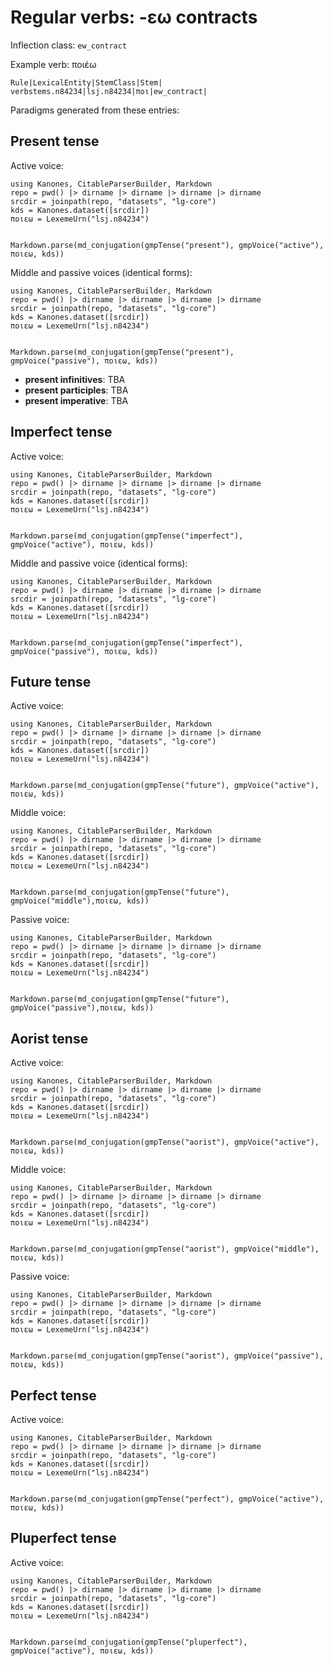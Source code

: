 # Regular verbs:  -εω contracts


Inflection class: `ew_contract`

Example verb:  ποιέω

```
Rule|LexicalEntity|StemClass|Stem|
verbstems.n84234|lsj.n84234|ποι|ew_contract|
```

Paradigms generated from these entries:

## Present tense

Active voice:

```@eval
using Kanones, CitableParserBuilder, Markdown
repo = pwd() |> dirname |> dirname |> dirname |> dirname
srcdir = joinpath(repo, "datasets", "lg-core") 
kds = Kanones.dataset([srcdir])
ποιεω = LexemeUrn("lsj.n84234")


Markdown.parse(md_conjugation(gmpTense("present"), gmpVoice("active"), ποιεω, kds))
```

Middle and passive voices (identical forms):

```@eval
using Kanones, CitableParserBuilder, Markdown
repo = pwd() |> dirname |> dirname |> dirname |> dirname
srcdir = joinpath(repo, "datasets", "lg-core") 
kds = Kanones.dataset([srcdir])
ποιεω = LexemeUrn("lsj.n84234")


Markdown.parse(md_conjugation(gmpTense("present"), gmpVoice("passive"), ποιεω, kds))
```

- **present infinitives**: TBA
- **present participles**: TBA
- **present imperative**: TBA

## Imperfect tense

Active voice:

```@eval
using Kanones, CitableParserBuilder, Markdown
repo = pwd() |> dirname |> dirname |> dirname |> dirname
srcdir = joinpath(repo, "datasets", "lg-core") 
kds = Kanones.dataset([srcdir])
ποιεω = LexemeUrn("lsj.n84234")


Markdown.parse(md_conjugation(gmpTense("imperfect"), gmpVoice("active"), ποιεω, kds))
```


Middle and passive voice (identical forms):

```@eval
using Kanones, CitableParserBuilder, Markdown
repo = pwd() |> dirname |> dirname |> dirname |> dirname
srcdir = joinpath(repo, "datasets", "lg-core") 
kds = Kanones.dataset([srcdir])
ποιεω = LexemeUrn("lsj.n84234")


Markdown.parse(md_conjugation(gmpTense("imperfect"), gmpVoice("passive"), ποιεω, kds))
```

## Future tense

Active voice:

```@eval
using Kanones, CitableParserBuilder, Markdown
repo = pwd() |> dirname |> dirname |> dirname |> dirname
srcdir = joinpath(repo, "datasets", "lg-core") 
kds = Kanones.dataset([srcdir])
ποιεω = LexemeUrn("lsj.n84234")


Markdown.parse(md_conjugation(gmpTense("future"), gmpVoice("active"), ποιεω, kds))
```

Middle voice:


```@eval
using Kanones, CitableParserBuilder, Markdown
repo = pwd() |> dirname |> dirname |> dirname |> dirname
srcdir = joinpath(repo, "datasets", "lg-core") 
kds = Kanones.dataset([srcdir])
ποιεω = LexemeUrn("lsj.n84234")


Markdown.parse(md_conjugation(gmpTense("future"), gmpVoice("middle"),ποιεω, kds))
```


Passive voice:

```@eval
using Kanones, CitableParserBuilder, Markdown
repo = pwd() |> dirname |> dirname |> dirname |> dirname
srcdir = joinpath(repo, "datasets", "lg-core") 
kds = Kanones.dataset([srcdir])
ποιεω = LexemeUrn("lsj.n84234")


Markdown.parse(md_conjugation(gmpTense("future"), gmpVoice("passive"),ποιεω, kds))
```

## Aorist tense

Active voice:

```@eval
using Kanones, CitableParserBuilder, Markdown
repo = pwd() |> dirname |> dirname |> dirname |> dirname
srcdir = joinpath(repo, "datasets", "lg-core") 
kds = Kanones.dataset([srcdir])
ποιεω = LexemeUrn("lsj.n84234")


Markdown.parse(md_conjugation(gmpTense("aorist"), gmpVoice("active"), ποιεω, kds))
```


Middle voice:

```@eval
using Kanones, CitableParserBuilder, Markdown
repo = pwd() |> dirname |> dirname |> dirname |> dirname
srcdir = joinpath(repo, "datasets", "lg-core") 
kds = Kanones.dataset([srcdir])
ποιεω = LexemeUrn("lsj.n84234")


Markdown.parse(md_conjugation(gmpTense("aorist"), gmpVoice("middle"), ποιεω, kds))
```


Passive voice:

```@eval
using Kanones, CitableParserBuilder, Markdown
repo = pwd() |> dirname |> dirname |> dirname |> dirname
srcdir = joinpath(repo, "datasets", "lg-core") 
kds = Kanones.dataset([srcdir])
ποιεω = LexemeUrn("lsj.n84234")


Markdown.parse(md_conjugation(gmpTense("aorist"), gmpVoice("passive"), ποιεω, kds))
```

## Perfect tense

Active voice:

```@eval
using Kanones, CitableParserBuilder, Markdown
repo = pwd() |> dirname |> dirname |> dirname |> dirname
srcdir = joinpath(repo, "datasets", "lg-core") 
kds = Kanones.dataset([srcdir])
ποιεω = LexemeUrn("lsj.n84234")


Markdown.parse(md_conjugation(gmpTense("perfect"), gmpVoice("active"), ποιεω, kds))
```


## Pluperfect tense

Active voice:

```@eval
using Kanones, CitableParserBuilder, Markdown
repo = pwd() |> dirname |> dirname |> dirname |> dirname
srcdir = joinpath(repo, "datasets", "lg-core") 
kds = Kanones.dataset([srcdir])
ποιεω = LexemeUrn("lsj.n84234")


Markdown.parse(md_conjugation(gmpTense("pluperfect"), gmpVoice("active"), ποιεω, kds))
```